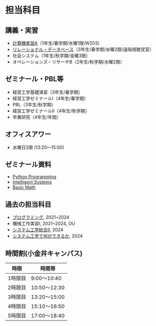 # 担当科目

## 講義・実習

- [計算機実習A](https://zi-ang-liu.github.io/jb-computer-literacy)（1年生/春学期/水曜1限/W203）  
- [リレーショナル・データベース](https://zi-ang-liu.github.io/jb-database/intro.html)（3年生/春学期/水曜2限/遠隔視聴覚室）
- 社会システム（1年生/秋学期/金曜3限）
- オペレーションズ・リサーチB（2年生/秋学期/水曜2限）
<!-- - 離散システム工学（3年生/春学期） -->

## ゼミナール・PBL等

- 経営工学基礎演習（3年生/春学期）
- 経営工学ゼミナールI（4年生/春学期）
- PBL（3年生/秋学期）
- 経営工学ゼミナールII（4年生/秋学期）
- 卒業研究（4年生/年間）

## オフィスアワー

- 水曜日3限 (13:20～15:00)

## ゼミナール資料
- [Python Programming](https://ziangs-organization.gitbook.io/python/)
- [Intelligent Systems](https://zi-ang-liu.github.io/intelligent-systems/intro.html)
- [Basic Math](https://zi-ang-liu.github.io/jb-basic-math/intro.html)

## 過去の担当科目

* [プログラミング](https://zi-ang-liu.github.io/jb-c-programming/intro.html), 2021~2024
* 機械工作実習I, 2021~2024, OU
* [システム工学総合Ⅱ](https://zi-ang-liu.github.io/jb-practice-on-systems-engineering/intro.html), 2024
* [システム工学で何ができるか](https://github.com/zi-ang-liu/Slides/tree/main/An-Introduction-to-Systems-Engineering), 2024

## 時間割(小金井キャンパス)

| 時限    | 時間帯       |
| ------- | ------------ |
| 1時限目 | 9:00～10:40  |
| 2時限目 | 10:50～12:30 |
| 3時限目 | 13:20～15:00 |
| 4時限目 | 15:10～16:50 |
| 5時限目 | 17:00～18:40 |